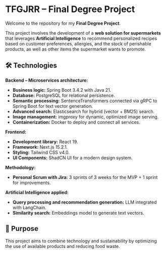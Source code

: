# TFGJRR – Final Degree Project

Welcome to the repository for my **Final Degree Project**.

This project involves the development of a **web solution for supermarkets** that leverages **Artificial Intelligence** to recommend personalized recipes based on customer preferences, allergies, and the stock of perishable products, as well as other items the supermarket wants to promote.

## 🛠️ Technologies

**Backend – Microservices architecture:**
- **Business logic:** Spring Boot 3.4.2 with Java 21.
- **Database:** PostgreSQL for relational persistence.
- **Semantic processing:** SentenceTransformers connected via gRPC to Spring Boot for text vector generation.
- **Advanced search:** Elasticsearch for hybrid (vector + BM25) search.
- **Image management:** imgproxy for dynamic, optimized image serving.
- **Containerization:** Docker to deploy and connect all services.

**Frontend:**
- **Development library:** React 19.
- **Framework:** Next.js 15.2.1.
- **Styling:** Tailwind CSS v4.0.
- **UI Components:** ShadCN UI for a modern design system.

**Methodology:**
- **Personal Scrum with Jira:** 3 sprints of 3 weeks for the MVP + 1 sprint for improvements.

**Artificial Intelligence applied:**
- **Query processing and recommendation generation:** LLM integrated with LangChain.
- **Similarity search:** Embeddings model to generate text vectors.

## 🌱 Purpose

This project aims to combine technology and sustainability by optimizing the use of available products and reducing food waste.
